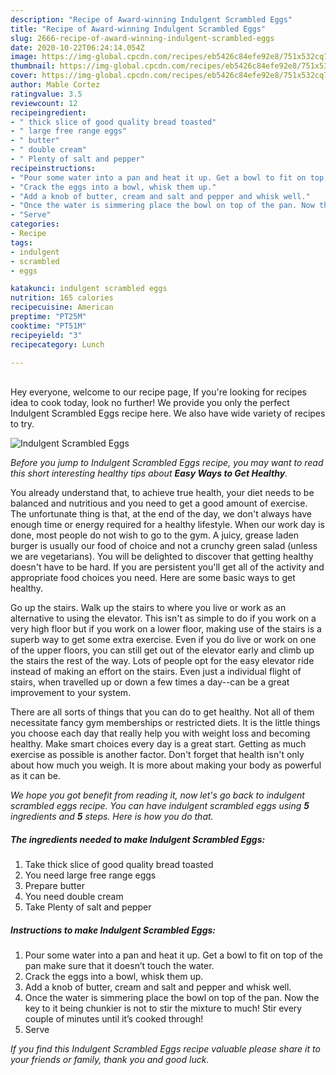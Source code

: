```yaml
---
description: "Recipe of Award-winning Indulgent Scrambled Eggs"
title: "Recipe of Award-winning Indulgent Scrambled Eggs"
slug: 2666-recipe-of-award-winning-indulgent-scrambled-eggs
date: 2020-10-22T06:24:14.054Z
image: https://img-global.cpcdn.com/recipes/eb5426c84efe92e8/751x532cq70/indulgent-scrambled-eggs-recipe-main-photo.jpg
thumbnail: https://img-global.cpcdn.com/recipes/eb5426c84efe92e8/751x532cq70/indulgent-scrambled-eggs-recipe-main-photo.jpg
cover: https://img-global.cpcdn.com/recipes/eb5426c84efe92e8/751x532cq70/indulgent-scrambled-eggs-recipe-main-photo.jpg
author: Mable Cortez
ratingvalue: 3.5
reviewcount: 12
recipeingredient:
- " thick slice of good quality bread toasted"
- " large free range eggs"
- " butter"
- " double cream"
- " Plenty of salt and pepper"
recipeinstructions:
- "Pour some water into a pan and heat it up. Get a bowl to fit on top of the pan make sure that it doesn’t touch the water."
- "Crack the eggs into a bowl, whisk them up."
- "Add a knob of butter, cream and salt and pepper and whisk well."
- "Once the water is simmering place the bowl on top of the pan. Now the key to it being chunkier is not to stir the mixture to much! Stir every couple of minutes until it’s cooked through!"
- "Serve"
categories:
- Recipe
tags:
- indulgent
- scrambled
- eggs

katakunci: indulgent scrambled eggs 
nutrition: 165 calories
recipecuisine: American
preptime: "PT25M"
cooktime: "PT51M"
recipeyield: "3"
recipecategory: Lunch

---
```

<br>
Hey everyone, welcome to our recipe page, If you're looking for recipes idea to cook today, look no further! We provide you only the perfect Indulgent Scrambled Eggs recipe here. We also have wide variety of recipes to try.
<br>


![Indulgent Scrambled Eggs](https://img-global.cpcdn.com/recipes/eb5426c84efe92e8/751x532cq70/indulgent-scrambled-eggs-recipe-main-photo.jpg)

<i>Before you jump to Indulgent Scrambled Eggs recipe, you may want to read this short interesting healthy tips about <strong>Easy Ways to Get Healthy</strong>.</i>

You already understand that, to achieve true health, your diet needs to be balanced and nutritious and you need to get a good amount of exercise. The unfortunate thing is that, at the end of the day, we don't always have enough time or energy required for a healthy lifestyle. When our work day is done, most people do not wish to go to the gym. A juicy, grease laden burger is usually our food of choice and not a crunchy green salad (unless we are vegetarians). You will be delighted to discover that getting healthy doesn't have to be hard. If you are persistent you'll get all of the activity and appropriate food choices you need. Here are some basic ways to get healthy.

Go up the stairs. Walk up the stairs to where you live or work as an alternative to using the elevator. This isn't as simple to do if you work on a very high floor but if you work on a lower floor, making use of the stairs is a superb way to get some extra exercise. Even if you do live or work on one of the upper floors, you can still get out of the elevator early and climb up the stairs the rest of the way. Lots of people opt for the easy elevator ride instead of making an effort on the stairs. Even just a individual flight of stairs, when travelled up or down a few times a day--can be a great improvement to your system. 

There are all sorts of things that you can do to get healthy. Not all of them necessitate fancy gym memberships or restricted diets. It is the little things you choose each day that really help you with weight loss and becoming healthy. Make smart choices every day is a great start. Getting as much exercise as possible is another factor. Don't forget that health isn't only about how much you weigh. It is more about making your body as powerful as it can be. 


<i>We hope you got benefit from reading it, now let's go back to indulgent scrambled eggs recipe. You can have indulgent scrambled eggs using <strong>5</strong> ingredients and <strong>5</strong> steps. Here is how you do that.
</i>

##### The ingredients needed to make Indulgent Scrambled Eggs:

1. Take  thick slice of good quality bread toasted
1. You need  large free range eggs
1. Prepare  butter
1. You need  double cream
1. Take  Plenty of salt and pepper


##### Instructions to make Indulgent Scrambled Eggs:

1. Pour some water into a pan and heat it up. Get a bowl to fit on top of the pan make sure that it doesn’t touch the water.
1. Crack the eggs into a bowl, whisk them up.
1. Add a knob of butter, cream and salt and pepper and whisk well.
1. Once the water is simmering place the bowl on top of the pan. Now the key to it being chunkier is not to stir the mixture to much! Stir every couple of minutes until it’s cooked through!
1. Serve


<i>If you find this Indulgent Scrambled Eggs recipe valuable please share it to your friends or family, thank you and good luck.</i>
